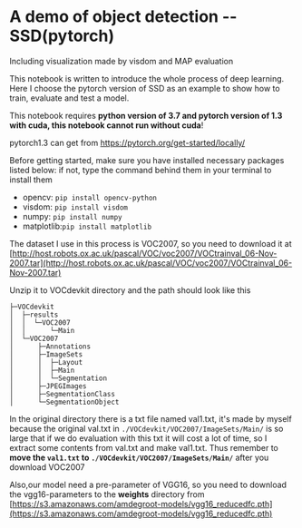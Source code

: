# A demo of object detection --SSD(pytorch)
Including visualization made by visdom and MAP evaluation 

This notebook is written to introduce the whole process of deep learning. Here I choose the pytorch version of SSD as an example to show how to train, evaluate and test a model.

This notebook requires **python version of 3.7 and pytorch version of 1.3 with cuda, this notebook cannot run without cuda**!

pytorch1.3 can get from https://pytorch.org/get-started/locally/

Before getting started, make sure you have installed necessary packages listed below: if not, type the command behind them in your terminal to install them                 

 - opencv: `pip install opencv-python`
 - visdom: `pip install visdom`
 - numpy: `pip install numpy`
 - matplotlib:`pip install matplotlib`

The dataset I use in this process is VOC2007, so you need to download it at [http://host.robots.ox.ac.uk/pascal/VOC/voc2007/VOCtrainval_06-Nov-2007.tar](http://host.robots.ox.ac.uk/pascal/VOC/voc2007/VOCtrainval_06-Nov-2007.tar)

Unzip it to VOCdevkit directory and the path should look like this
```
├─VOCdevkit
│  ├─results
│  │  └─VOC2007
│  │      └─Main
│  └─VOC2007
│      ├─Annotations
│      ├─ImageSets
│      │  ├─Layout
│      │  ├─Main
│      │  └─Segmentation
│      ├─JPEGImages
│      ├─SegmentationClass
│      └─SegmentationObject
```
In the original directory there is a txt file named val1.txt, it's made by myself because the original val.txt in `./VOCdevkit/VOC2007/ImageSets/Main/` is so large that if we do evaluation with this txt it will cost a lot of time, so I extract some contents from val.txt and make val1.txt. Thus remember to
**move the `val1.txt` to `./VOCdevkit/VOC2007/ImageSets/Main/`** after you download VOC2007 

Also,our model need a pre-parameter of VGG16, so you need to download the vgg16-parameters to the **weights** directory from [https://s3.amazonaws.com/amdegroot-models/vgg16_reducedfc.pth](https://s3.amazonaws.com/amdegroot-models/vgg16_reducedfc.pth)
